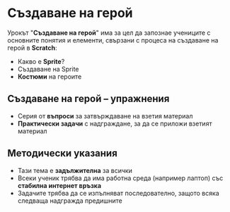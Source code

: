 # Създаване на герой

Урокът "**Създаване на герой**" има за цел да запознае учениците с основните понятия и елементи, свързани с процеса на създаване на герой в **Scratch**:
 - Какво е **Sprite**?
 - Създаване на Sprite
 - **Костюми** на героите

## Създаване на герой – упражнения
  - Серия от **въпроси** за затвърждаване на взетия материал
  - **Практически задачи** с надграждане, за да се приложи взетият материал

## Методически указания
  - Тази тема е **задължителна** за всички
  - Всеки ученик трябва да има работна среда (например лаптоп) със **стабилна интернет връзка**
  - Задачите трябва да се изпълняват последователно, защото всяка следваща надгражда предишните
